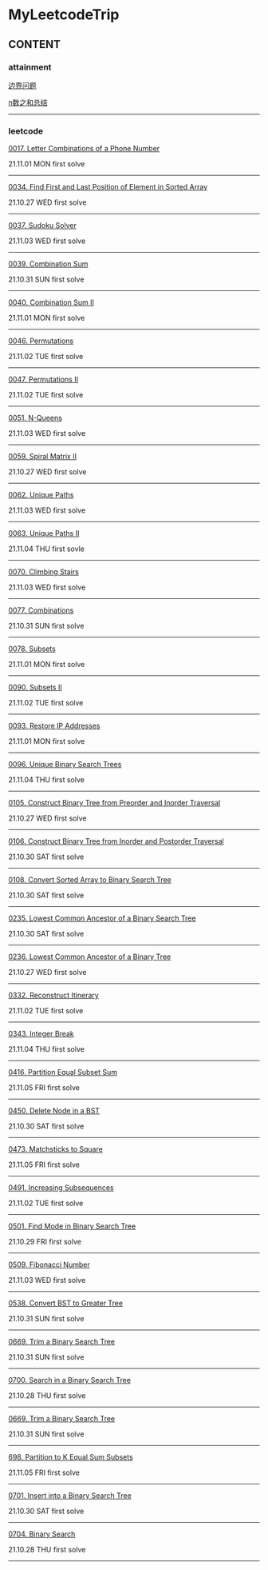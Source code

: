 # MyLeetcodeTrip



## CONTENT



### attainment

[边界问题](https://github.com/gg-dot/MyLeetcodeTrip/tree/master/attainment)

[n数之和总结](https://github.com/gg-dot/MyLeetcodeTrip/tree/master/attainment/n%E6%95%B0%E4%B9%8B%E5%92%8C%E6%80%BB%E7%BB%93)

------

### leetcode

[0017. Letter Combinations of a Phone Number](https://leetcode-cn.com/problems/letter-combinations-of-a-phone-number/)

21.11.01 MON first solve

------

[0034. Find First and Last Position of Element in Sorted Array](https://github.com/gg-dot/MyLeetcodeTrip/tree/master/0034.%20Find%20First%20and%20Last%20Position%20of%20Element%20in%20Sorted%20Array)

21.10.27 WED first solve

------

[0037. Sudoku Solver](https://leetcode-cn.com/problems/sudoku-solver/)

21.11.03 WED first solve

------

[0039. Combination Sum](https://leetcode-cn.com/problems/combination-sum/)

21.10.31 SUN first solve

------

[0040. Combination Sum II](https://leetcode-cn.com/problems/combination-sum-ii/)

21.11.01 MON first solve

------

[0046. Permutations](https://leetcode-cn.com/problems/permutations/)

21.11.02 TUE first solve

------

[0047. Permutations II](https://leetcode-cn.com/problems/permutations-ii/)

21.11.02 TUE first solve

------

[0051. N-Queens](https://leetcode-cn.com/problems/n-queens/)

21.11.03 WED first solve

------

[0059. Spiral Matrix II](https://github.com/gg-dot/MyLeetcodeTrip/tree/master/0059.%20Spiral%20Matrix%20II)

21.10.27 WED first solve

------

[0062. Unique Paths](https://leetcode-cn.com/problems/unique-paths/)

21.11.03 WED first solve

------

[0063. Unique Paths II](https://leetcode-cn.com/problems/unique-paths-ii)

21.11.04 THU first sovle

------

[0070. Climbing Stairs](https://leetcode-cn.com/problems/climbing-stairs)

21.11.03 WED first solve

------

[0077. Combinations](https://leetcode-cn.com/problems/combinations/)

21.10.31 SUN first solve

------

[0078. Subsets](https://leetcode-cn.com/problems/subsets/)

21.11.01 MON first solve

------

[0090. Subsets II](https://leetcode-cn.com/problems/subsets-ii/)

21.11.02 TUE first solve

------

[0093. Restore IP Addresses](https://leetcode-cn.com/problems/restore-ip-addresses/)

21.11.01 MON first solve

------

[0096. Unique Binary Search Trees](https://leetcode-cn.com/problems/unique-binary-search-trees/)

21.11.04 THU first solve

------

[0105. Construct Binary Tree from Preorder and Inorder Traversal](https://github.com/gg-dot/MyLeetcodeTrip/tree/master/0105.%20Construct%20Binary%20Tree%20from%20Preorder%20and%20Inorder%20Traversal)

21.10.27 WED first solve

------

[0106. Construct Binary Tree from Inorder and Postorder Traversal](https://github.com/gg-dot/MyLeetcodeTrip/tree/master/0106.%20Construct%20Binary%20Tree%20from%20Inorder%20and%20Postorder%20Traversal)

21.10.30 SAT first solve

------

[0108. Convert Sorted Array to Binary Search Tree](https://github.com/gg-dot/MyLeetcodeTrip/tree/master/0108.%20Convert%20Sorted%20Array%20to%20Binary%20Search%20Tree)

21.10.30 SAT first solve

------

[0235. Lowest Common Ancestor of a Binary Search Tree](https://github.com/gg-dot/MyLeetcodeTrip/tree/master/0235.%20Lowest%20Common%20Ancestor%20of%20a%20Binary%20Search%20Tree)

21.10.30 SAT first solve

------

[0236. Lowest Common Ancestor of a Binary Tree](https://github.com/gg-dot/MyLeetcodeTrip/tree/master/0236.%20Lowest%20Common%20Ancestor%20of%20a%20Binary%20Tree)

21.10.27 WED first solve

------

[0332. Reconstruct Itinerary](https://leetcode-cn.com/problems/reconstruct-itinerary/)

21.11.02 TUE first solve

------

[0343. Integer Break](https://leetcode-cn.com/problems/integer-break/)

21.11.04 THU first solve

------

[0416. Partition Equal Subset Sum](https://leetcode-cn.com/problems/partition-equal-subset-sum/)

21.11.05 FRI first solve

------

[0450. Delete Node in a BST](https://github.com/gg-dot/MyLeetcodeTrip/tree/master/0450.%20Delete%20Node%20in%20a%20BST)

21.10.30 SAT first solve

------

[0473. Matchsticks to Square](https://leetcode-cn.com/problems/matchsticks-to-square/)

21.11.05 FRI first solve

------

[0491. Increasing Subsequences](https://leetcode-cn.com/problems/increasing-subsequences/)

21.11.02 TUE first solve

------

[0501. Find Mode in Binary Search Tree](https://github.com/gg-dot/MyLeetcodeTrip/tree/master/0501.%20Find%20Mode%20in%20Binary%20Search%20Tree)

21.10.29 FRI first solve

------

[0509. Fibonacci Number](https://leetcode-cn.com/problems/fibonacci-number/)

21.11.03 WED first solve

------

[0538. Convert BST to Greater Tree](https://github.com/gg-dot/MyLeetcodeTrip/tree/master/0538.%20Convert%20BST%20to%20Greater%20Tree)

21.10.31 SUN first solve

------

[0669. Trim a Binary Search Tree](https://github.com/gg-dot/MyLeetcodeTrip/tree/master/0669.%20Trim%20a%20Binary%20Search%20Tree)

21.10.31 SUN first solve

------

[0700. Search in a Binary Search Tree](https://github.com/gg-dot/MyLeetcodeTrip/tree/master/0700.%20Search%20in%20a%20Binary%20Search%20Tree)

21.10.28 THU first solve

------

[0669. Trim a Binary Search Tree](https://github.com/gg-dot/MyLeetcodeTrip/tree/master/0669.%20Trim%20a%20Binary%20Search%20Tree)

21.10.31 SUN first solve

------

[698. Partition to K Equal Sum Subsets](https://leetcode-cn.com/problems/partition-to-k-equal-sum-subsets/)

21.11.05 FRI first solve

------

[0701. Insert into a Binary Search Tree](https://github.com/gg-dot/MyLeetcodeTrip/tree/master/0701.%20Insert%20into%20a%20Binary%20Search%20Tree)

21.10.30 SAT first solve

------

[0704. Binary Search](https://github.com/gg-dot/MyLeetcodeTrip/tree/master/0704.%20Binary%20Search)

21.10.28 THU first solve

------






